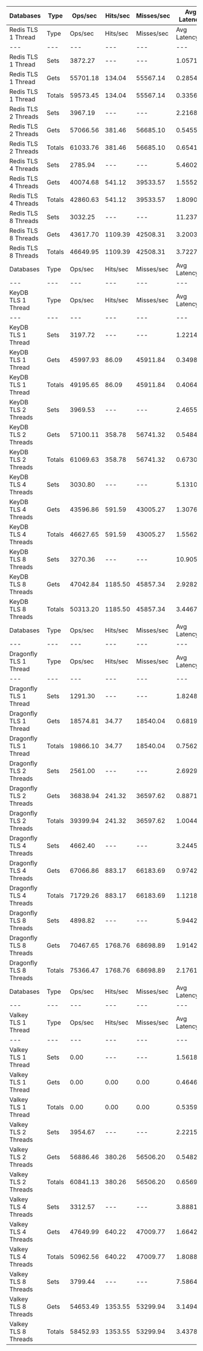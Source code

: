 | Databases | Type | Ops/sec | Hits/sec | Misses/sec | Avg Latency | p50 Latency | p99 Latency | p99.9 Latency | KB/sec |
| --- | --- | --- | --- | --- | --- | --- | --- | --- | --- |
| Redis TLS 1 Thread | Type | Ops/sec | Hits/sec | Misses/sec | Avg Latency | p50 Latency | p99 Latency | p99.9 Latency | KB/sec |
| --- | --- | --- | --- | --- | --- | --- | --- | --- | --- |
Redis TLS 1 Thread | Sets | 3872.27 | --- | --- | 1.05711 | 0.26300 | 16.89500 | 18.55900 | 181.47 |
Redis TLS 1 Thread | Gets | 55701.18 | 134.04 | 55567.14 | 0.28548 | 0.26300 | 0.44700 | 0.49500 | 2067.36 |
Redis TLS 1 Thread | Totals | 59573.45 | 134.04 | 55567.14 | 0.33564 | 0.26300 | 0.46300 | 16.25500 | 2248.83 |
Redis TLS 2 Threads | Sets | 3967.19 | --- | --- | 2.21683 | 0.52700 | 37.63100 | 39.42300 | 185.92 |
Redis TLS 2 Threads | Gets | 57066.56 | 381.46 | 56685.10 | 0.54550 | 0.51900 | 0.85500 | 1.24700 | 2119.13 |
Redis TLS 2 Threads | Totals | 61033.76 | 381.46 | 56685.10 | 0.65414 | 0.51900 | 0.89500 | 35.07100 | 2305.05 |
Redis TLS 4 Threads | Sets | 2785.94 | --- | --- | 5.46026 | 1.55100 | 89.59900 | 98.81500 | 130.57 |
Redis TLS 4 Threads | Gets | 40074.68 | 541.12 | 39533.57 | 1.55522 | 1.53500 | 2.91100 | 3.13500 | 1489.52 |
Redis TLS 4 Threads | Totals | 42860.63 | 541.12 | 39533.57 | 1.80905 | 1.53500 | 3.00700 | 82.94300 | 1620.09 |
Redis TLS 8 Threads | Sets | 3032.25 | --- | --- | 11.23752 | 3.13500 | 176.12700 | 195.58300 | 142.11 |
Redis TLS 8 Threads | Gets | 43617.70 | 1109.39 | 42508.31 | 3.20032 | 3.11900 | 5.91900 | 6.84700 | 1623.74 |
Redis TLS 8 Threads | Totals | 46649.95 | 1109.39 | 42508.31 | 3.72274 | 3.11900 | 6.17500 | 164.86300 | 1765.85 |
| Databases | Type | Ops/sec | Hits/sec | Misses/sec | Avg Latency | p50 Latency | p99 Latency | p99.9 Latency | KB/sec |
| --- | --- | --- | --- | --- | --- | --- | --- | --- | --- |
| KeyDB TLS 1 Thread | Type | Ops/sec | Hits/sec | Misses/sec | Avg Latency | p50 Latency | p99 Latency | p99.9 Latency | KB/sec |
| --- | --- | --- | --- | --- | --- | --- | --- | --- | --- |
KeyDB TLS 1 Thread | Sets | 3197.72 | --- | --- | 1.22146 | 0.38300 | 18.55900 | 20.47900 | 149.86 |
KeyDB TLS 1 Thread | Gets | 45997.93 | 86.09 | 45911.84 | 0.34982 | 0.37500 | 0.61500 | 0.66300 | 1707.10 |
KeyDB TLS 1 Thread | Totals | 49195.65 | 86.09 | 45911.84 | 0.40648 | 0.37500 | 0.62300 | 17.66300 | 1856.96 |
KeyDB TLS 2 Threads | Sets | 3969.53 | --- | --- | 2.46552 | 0.47900 | 40.44700 | 42.75100 | 186.03 |
KeyDB TLS 2 Threads | Gets | 57100.11 | 358.78 | 56741.32 | 0.54843 | 0.47100 | 0.99900 | 1.19900 | 2120.26 |
KeyDB TLS 2 Threads | Totals | 61069.63 | 358.78 | 56741.32 | 0.67304 | 0.47100 | 1.03900 | 38.91100 | 2306.29 |
KeyDB TLS 4 Threads | Sets | 3030.80 | --- | --- | 5.13109 | 1.28700 | 77.82300 | 86.52700 | 142.05 |
KeyDB TLS 4 Threads | Gets | 43596.86 | 591.59 | 43005.27 | 1.30769 | 1.24700 | 2.68700 | 2.84700 | 1620.45 |
KeyDB TLS 4 Threads | Totals | 46627.65 | 591.59 | 43005.27 | 1.55621 | 1.24700 | 2.75100 | 72.19100 | 1762.50 |
KeyDB TLS 8 Threads | Sets | 3270.36 | --- | --- | 10.90538 | 2.95900 | 174.07900 | 194.55900 | 153.27 |
KeyDB TLS 8 Threads | Gets | 47042.84 | 1185.50 | 45857.34 | 2.92825 | 2.91100 | 5.88700 | 6.49500 | 1751.20 |
KeyDB TLS 8 Threads | Totals | 50313.20 | 1185.50 | 45857.34 | 3.44677 | 2.91100 | 5.98300 | 161.79100 | 1904.47 |
| Databases | Type | Ops/sec | Hits/sec | Misses/sec | Avg Latency | p50 Latency | p99 Latency | p99.9 Latency | KB/sec |
| --- | --- | --- | --- | --- | --- | --- | --- | --- | --- |
| Dragonfly TLS 1 Thread | Type | Ops/sec | Hits/sec | Misses/sec | Avg Latency | p50 Latency | p99 Latency | p99.9 Latency | KB/sec |
| --- | --- | --- | --- | --- | --- | --- | --- | --- | --- |
Dragonfly TLS 1 Thread | Sets | 1291.30 | --- | --- | 1.82485 | 0.70300 | 24.95900 | 29.18300 | 60.51 |
Dragonfly TLS 1 Thread | Gets | 18574.81 | 34.77 | 18540.04 | 0.68194 | 0.71100 | 1.84700 | 2.22300 | 689.36 |
Dragonfly TLS 1 Thread | Totals | 19866.10 | 34.77 | 18540.04 | 0.75623 | 0.71100 | 2.09500 | 23.42300 | 749.87 |
Dragonfly TLS 2 Threads | Sets | 2561.00 | --- | --- | 2.69296 | 0.83900 | 39.67900 | 51.71100 | 120.02 |
Dragonfly TLS 2 Threads | Gets | 36838.94 | 241.32 | 36597.62 | 0.88710 | 0.79100 | 2.60700 | 3.88700 | 1367.96 |
Dragonfly TLS 2 Threads | Totals | 39399.94 | 241.32 | 36597.62 | 1.00448 | 0.79100 | 2.94300 | 36.86300 | 1487.98 |
Dragonfly TLS 4 Threads | Sets | 4662.40 | --- | --- | 3.24450 | 1.03100 | 58.36700 | 78.84700 | 218.52 |
Dragonfly TLS 4 Threads | Gets | 67066.86 | 883.17 | 66183.69 | 0.97428 | 1.00700 | 2.44700 | 5.27900 | 2492.67 |
Dragonfly TLS 4 Threads | Totals | 71729.26 | 883.17 | 66183.69 | 1.12185 | 1.00700 | 2.94300 | 50.43100 | 2711.19 |
Dragonfly TLS 8 Threads | Sets | 4898.82 | --- | --- | 5.94420 | 1.87900 | 106.49500 | 136.19100 | 229.59 |
Dragonfly TLS 8 Threads | Gets | 70467.65 | 1768.76 | 68698.89 | 1.91423 | 1.74300 | 5.82300 | 18.55900 | 2623.16 |
Dragonfly TLS 8 Threads | Totals | 75366.47 | 1768.76 | 68698.89 | 2.17618 | 1.75100 | 7.23100 | 93.69500 | 2852.75 |
| Databases | Type | Ops/sec | Hits/sec | Misses/sec | Avg Latency | p50 Latency | p99 Latency | p99.9 Latency | KB/sec |
| --- | --- | --- | --- | --- | --- | --- | --- | --- | --- |
| Valkey TLS 1 Thread | Type | Ops/sec | Hits/sec | Misses/sec | Avg Latency | p50 Latency | p99 Latency | p99.9 Latency | KB/sec |
| --- | --- | --- | --- | --- | --- | --- | --- | --- | --- |
Valkey TLS 1 Thread | Sets | 0.00 | --- | --- | 1.56182 | 0.50300 | 23.29500 | 25.98300 | 0.00 |
Valkey TLS 1 Thread | Gets | 0.00 | 0.00 | 0.00 | 0.46461 | 0.47100 | 0.70300 | 0.76700 | 0.00 |
Valkey TLS 1 Thread | Totals | 0.00 | 0.00 | 0.00 | 0.53593 | 0.47100 | 0.73500 | 22.27100 | 0.00 |
Valkey TLS 2 Threads | Sets | 3954.67 | --- | --- | 2.22151 | 0.53500 | 37.37500 | 39.16700 | 185.33 |
Valkey TLS 2 Threads | Gets | 56886.46 | 380.26 | 56506.20 | 0.54822 | 0.51900 | 0.87100 | 1.11900 | 2112.44 |
Valkey TLS 2 Threads | Totals | 60841.13 | 380.26 | 56506.20 | 0.65698 | 0.51900 | 0.92700 | 34.81500 | 2297.77 |
Valkey TLS 4 Threads | Sets | 3312.57 | --- | --- | 3.88813 | 1.58300 | 61.43900 | 71.16700 | 155.25 |
Valkey TLS 4 Threads | Gets | 47649.99 | 640.22 | 47009.77 | 1.66425 | 1.55900 | 3.07100 | 4.76700 | 1771.07 |
Valkey TLS 4 Threads | Totals | 50962.56 | 640.22 | 47009.77 | 1.80880 | 1.56700 | 3.31100 | 54.52700 | 1926.32 |
Valkey TLS 8 Threads | Sets | 3799.44 | --- | --- | 7.58646 | 3.07100 | 123.39100 | 146.43100 | 178.07 |
Valkey TLS 8 Threads | Gets | 54653.49 | 1353.55 | 53299.94 | 3.14942 | 3.03900 | 5.69500 | 8.09500 | 2034.39 |
Valkey TLS 8 Threads | Totals | 58452.93 | 1353.55 | 53299.94 | 3.43783 | 3.03900 | 6.07900 | 110.07900 | 2212.46 |
